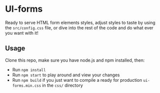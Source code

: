 # UI-forms

Ready to serve HTML form elements styles, adjust styles to taste by using the `src/config.css` file, or dive into the rest of the code and do what ever you want with it!

## Usage

Clone this repo, make sure you have node.js and npm installed, then:

- Run `npm install`
- Run `npm start` to play around and view your changes
- Run `npm build` if you just want to compile a ready for production `ui-forms.min.css` in the `css/` directory